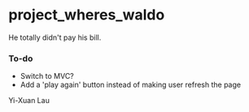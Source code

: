project_wheres_waldo
====================

He totally didn't pay his bill.

### To-do
- Switch to MVC?
- Add a 'play again' button instead of making user refresh the page

Yi-Xuan Lau
